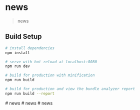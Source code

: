 # news

> news

## Build Setup

``` bash
# install dependencies
npm install

# serve with hot reload at localhost:8080
npm run dev

# build for production with minification
npm run build

# build for production and view the bundle analyzer report
npm run build --report
```
#   n e w s  
 #   n e w s  
 #   n e w s  
 